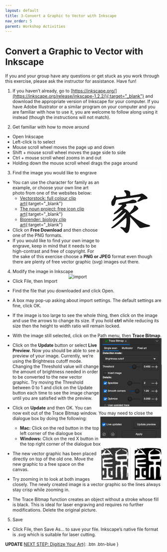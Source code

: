 ```yaml
---
layout: default
title: 3-Convert a Graphic to Vector with Inkscape
nav_order: 5
parent: Workshop Activities
---
```

# Convert a Graphic to Vector with Inkscape

If you and your group have any questions or get stuck as you work through this exercise, please ask the instructor for assistance.  Have fun!

1. If you haven’t already, go to [https://inkscape.org/](https://inkscape.org/release/inkscape-1.2.2/){:target="_blank"}  and download the appropriate version of Inkscape for your computer. If you have Adobe Illustrator or a similar program on your computer and you are familiar with how to use it, you are welcome to follow along using it instead (though the instructions will not match). 

2. Get familiar with how to move around
 - Open Inkscape
 - Left-click is to select
 - Mouse scroll wheel moves the page up and down
 - Shift + mouse scroll wheel moves the page side to side
 - Ctrl + mouse scroll wheel zooms in and out
 - Holding down the mouse scroll wheel drags the page around
 <img src="images/14.family.jpg" style="width:200px;float:right;" alt="">

3. Find the image you would like to engrave 
 - You can use the character for family as an example, or choose your own line art photo from one of the websites below: 
     - [Vectorstock: full colour clip art](https://www.vectorstock.com/){:target="_blank"} 
     - [The noun project: free icon clip art](https://thenounproject.com/){:target="_blank"} 
     - [Biorender: biology clip art](https://biorender.com/){:target="_blank"} 
 - Click on **Free Download** and then choose one of the PNG formats.
 - If you would like to find your own image to engrave, keep in mind that it needs to be high-contrast and free of copyright. For the sake of this exercise choose a **PNG or JPEG** format even though there are plenty of free vector graphic (svg) images out there. 

4. Modify the image in Inkscape <img src="images/15.import_set.pngG" style="width:300px; float:right;" alt="import">
 - Click File, then Import
 - Find the file that you downloaded and click Open.
 - A box may pop-up asking about import settings. The default settings are fine, click OK. 
 - If the image is too large to see the whole thing, then click on the image and use the arrows to change its size. If you hold **ctrl** while reducing its size then the height to width ratio will remain locked. 
 - With the image still selected, click on the Path menu, then **Trace Bitmap**.<img src="images/1.bitmap.png" style="width:200px;float:right;" alt="">
 - Click on the **Update** button or select **Live Preview**. Now you should be able to see a preview of your image. Currently, we’re using the Brightness cutoff mode. Changing the Threshold value will change the amount of brightness needed in order to be converted to the new vector graphic. Try moving the Threshold between 0 to 1 and click on the Update button each time to see the image change until you are satisfied with the preview.
 - Click on **Update** and then OK. You can now exit out of the Trace Bitmap window. You may need to close the dialogue box by doing the following: <img src="images/2.live_update.png" style="width:200px;float:right;" alt="">
      - **Mac:** Click on the red button in the top left corner of the dialogue box 
      - **Windows:** Click on the red X button in the top right corner of the dialogue box <img src="images/3.result.png" style="width:200px;float:right;" alt="">
 - The new vector graphic has been placed directly on top of the old one. Move the new graphic to a free space on the canvas.
 - Try zooming in to look at both images closely. The newly created image is a vector graphic so the lines always stay crisp while zooming in.
  
 - The Trace Bitmap function creates an object without a stroke whose fill is black. This is ideal for laser engraving and requires no further modifications. Delete the original picture.

5. Save
 - Click File, then Save As… to save your file. Inkscape’s native file format is .svg which is suitable for laser cutting. 


**UPDATE**
[NEXT STEP: Digitize Your Art](digitize-art.html){: .btn .btn-blue }
